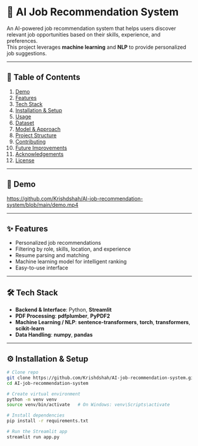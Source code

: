 # 💼 AI Job Recommendation System

An AI-powered job recommendation system that helps users discover relevant job opportunities based on their skills, experience, and preferences.  
This project leverages **machine learning** and **NLP** to provide personalized job suggestions.

---

## 📑 Table of Contents
1. [Demo](#-demo)
2. [Features](#-features)
3. [Tech Stack](#-tech-stack)
4. [Installation & Setup](#-installation--setup)
5. [Usage](#-usage)
6. [Dataset](#-dataset)
7. [Model & Approach](#-model--approach)
8. [Project Structure](#-project-structure)
9. [Contributing](#-contributing)
10. [Future Improvements](#-future-improvements)
11. [Acknowledgements](#-acknowledgements)
12. [License](#-license)

---

## 🎥 Demo
https://github.com/Krishdshah/AI-job-recommendation-system/blob/main/demo.mp4

---

## ✨ Features
- Personalized job recommendations  
- Filtering by role, skills, location, and experience  
- Resume parsing and matching  
- Machine learning model for intelligent ranking  
- Easy-to-use interface  

---

## 🛠 Tech Stack
- **Backend & Interface**: Python, **Streamlit**  
- **PDF Processing**: **pdfplumber**, **PyPDF2**  
- **Machine Learning / NLP**: **sentence-transformers**, **torch**, **transformers**, **scikit-learn**  
- **Data Handling**: **numpy**, **pandas**  

---

## ⚙️ Installation & Setup
```bash
# Clone repo
git clone https://github.com/Krishdshah/AI-job-recommendation-system.git
cd AI-job-recommendation-system

# Create virtual environment
python -m venv venv
source venv/bin/activate   # On Windows: venv\Scripts\activate

# Install dependencies
pip install -r requirements.txt

# Run the Streamlit app
streamlit run app.py
